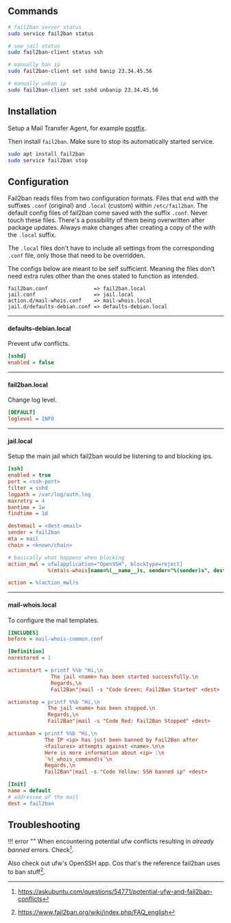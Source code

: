 ## Commands
``` bash
# fail2ban server status
sudo service fail2ban status

# see jail status
sudo fail2ban-client status ssh

# manually ban ip
sudo fail2ban-client set sshd banip 23.34.45.56

# manually unban ip
sudo fail2ban-client set sshd unbanip 23.34.45.56
```

## Installation
Setup a Mail Transfer Agent, for example [postfix](postfix.md).

Then install `fail2ban`. Make sure to stop its automatically started service.

``` bash
sudo apt install fail2ban
sudo service fail2ban stop
```

## Configuration

Fail2ban reads files from two configuration formats. Files that end with the suffixes `.conf` (original) and `.local` (custom) within `/etc/fail2ban`. The default config files of fail2ban come saved with the suffix `.conf`. Never touch these files. There's a possibility of them being overwritten after package updates. Always make changes after creating a copy of the with the `.local` suffix.

The `.local` files don't have to include all settings from the corresponding `.conf` file, only those that need to be overridden.

The configs below are meant to be self sufficient. Meaning the files don't need extra rules other than the ones stated to function as intended.

``` properties
fail2ban.conf               => fail2ban.local
jail.conf                   => jail.local
action.d/mail-whois.conf    => mail-whois.local
jail.d/defaults-debian.conf => defaults-debian.local
```

---

#### defaults-debian.local

Prevent ufw conflicts.

``` ini
[sshd]
enabled = false
```

---

#### fail2ban.local

Change log level.

``` ini
[DEFAULT]
loglevel = INFO
```

---

#### jail.local

Setup the main jail which fail2ban would be listening to and blocking ips.

``` ini
[ssh]
enabled = true
port = <ssh-port>
filter = sshd
logpath = /var/log/auth.log
maxretry = 4
bantime = 1w
findtime = 1d

destemail = <dest-email>
sender = fail2ban
mta = mail
chain = <known/chain>

# basically what happens when blocking
action_mwl = ufw[application="OpenSSH", blocktype=reject]
	         %(mta)s-whois[name=%(__name__)s, sender="%(sender)s", dest="%(destemail)s", protocol="%(protocol)s", chain="%(chain)s"]

action = %(action_mwl)s
```

---

#### mail-whois.local

To configure the mail templates.

``` ini
[INCLUDES]
before = mail-whois-common.conf

[Definition]
norestored = 1

actionstart = printf %%b "Hi,\n
              The jail <name> has been started successfully.\n
              Regards,\n
              Fail2Ban"|mail -s "Code Green: Fail2Ban Started" <dest>

actionstop = printf %%b "Hi,\n
             The jail <name> has been stopped.\n
             Regards,\n
             Fail2Ban"|mail -s "Code Red: Fail2Ban Stopped" <dest>

actionban = printf %%b "Hi,\n
            The IP <ip> has just been banned by Fail2Ban after
            <failures> attempts against <name>.\n\n
            Here is more information about <ip> :\n
            `%(_whois_command)s`\n
            Regards,\n
            Fail2Ban"|mail -s "Code Yellow: SSH banned ip" <dest>

[Init]
name = default
# addressee of the mail
dest = fail2ban
```

## Troubleshooting

!!! error ""
 When encountering potential ufw conflicts resulting in _already banned_ errors. Check[^1]. 
 
 Also check out ufw's OpenSSH app. Cos that's the reference fail2ban uses to ban stuff[^2].

[^1]: https://askubuntu.com/questions/54771/potential-ufw-and-fail2ban-conflicts
[^2]: https://www.fail2ban.org/wiki/index.php/FAQ_english
